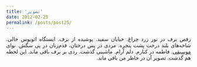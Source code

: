 ```yaml
---
title: 'تصویر'
date: 2012-02-25
permalink: /posts/post25/
---
```

<div align="justify" dir="rtl">

رقص برف در نور زرد چراغ. خیابان سفید. پوشیده از برف. ایستگاه اتوبوس خالی. شاخه‌های بلند درخت پشت پنجره. مردی در پس درختان، قدم‌زنان در پی سگش. نوای <a href="http://www.youtube.com/watch?v=-ySaJroZO0w&feature=BFa&list=PLD35149F72D023A76&lf=view_all">موسیقی</a>. فاطمه در کنارم. دلم آرام. ماشینی گذشت. ردی بر برف باقی ماند. این لحظه هم گذشت. تصویر آن در خاطر من باقی ماند.

</div>
